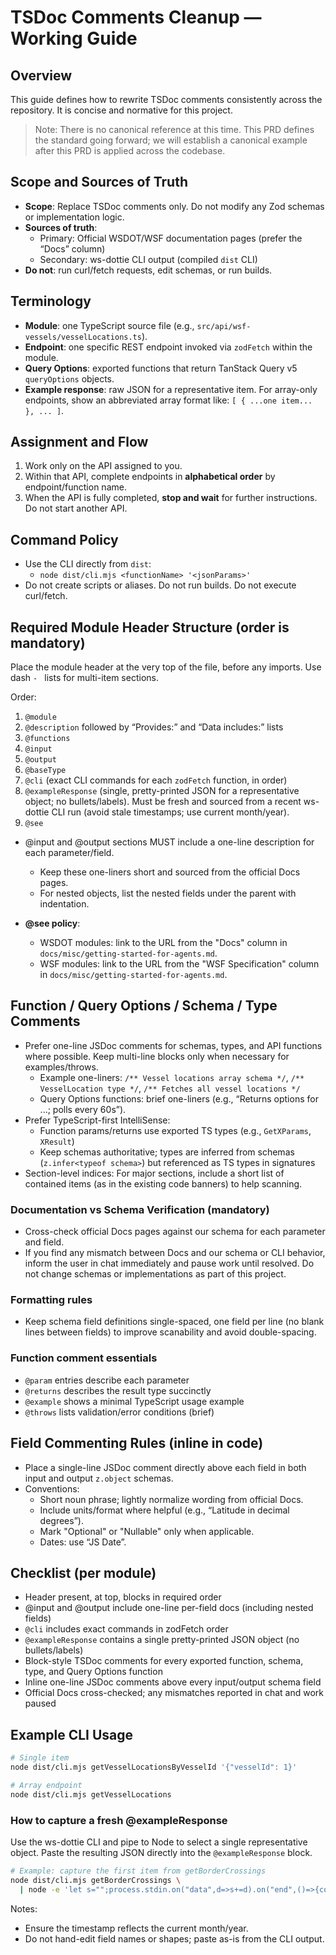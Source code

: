 # TSDoc Comments Cleanup — Working Guide

## Overview

This guide defines how to rewrite TSDoc comments consistently across the repository. It is concise and normative for this project.

> Note: There is no canonical reference at this time. This PRD defines the
> standard going forward; we will establish a canonical example after this
> PRD is applied across the codebase.

## Scope and Sources of Truth

- **Scope**: Replace TSDoc comments only. Do not modify any Zod schemas or implementation logic.
- **Sources of truth**:
  - Primary: Official WSDOT/WSF documentation pages (prefer the “Docs” column)
  - Secondary: ws-dottie CLI output (compiled `dist` CLI)
- **Do not**: run curl/fetch requests, edit schemas, or run builds.

## Terminology

- **Module**: one TypeScript source file (e.g., `src/api/wsf-vessels/vesselLocations.ts`).
- **Endpoint**: one specific REST endpoint invoked via `zodFetch` within the module.
- **Query Options**: exported functions that return TanStack Query v5 `queryOptions` objects.
- **Example response**: raw JSON for a representative item. For array-only endpoints, show an abbreviated array format like: `[ { ...one item... }, ... ]`.

## Assignment and Flow

1. Work only on the API assigned to you.
2. Within that API, complete endpoints in **alphabetical order** by endpoint/function name.
3. When the API is fully completed, **stop and wait** for further instructions. Do not start another API.

## Command Policy

- Use the CLI directly from `dist`:
  - `node dist/cli.mjs <functionName> '<jsonParams>'`
- Do not create scripts or aliases. Do not run builds. Do not execute curl/fetch.

## Required Module Header Structure (order is mandatory)

Place the module header at the very top of the file, before any imports. Use dash `- ` lists for multi-item sections.

Order:
1. `@module`
2. `@description` followed by “Provides:” and “Data includes:” lists
3. `@functions`
4. `@input`
5. `@output`
6. `@baseType`
7. `@cli` (exact CLI commands for each `zodFetch` function, in order)
8. `@exampleResponse` (single, pretty-printed JSON for a representative object; no bullets/labels). Must be fresh and sourced from a recent ws-dottie CLI run (avoid stale timestamps; use current month/year).
9. `@see`

- @input and @output sections MUST include a one-line description for each parameter/field.
  - Keep these one-liners short and sourced from the official Docs pages.
  - For nested objects, list the nested fields under the parent with indentation.

- **@see policy**:
  - WSDOT modules: link to the URL from the "Docs" column in `docs/misc/getting-started-for-agents.md`.
  - WSF modules: link to the URL from the "WSF Specification" column in `docs/misc/getting-started-for-agents.md`.

## Function / Query Options / Schema / Type Comments

- Prefer one-line JSDoc comments for schemas, types, and API functions where possible. Keep multi-line blocks only when necessary for examples/throws.
  - Example one-liners: `/** Vessel locations array schema */`, `/** VesselLocation type */`, `/** Fetches all vessel locations */`
  - Query Options functions: brief one-liners (e.g., “Returns options for ...; polls every 60s”).
- Prefer TypeScript-first IntelliSense:
  - Function params/returns use exported TS types (e.g., `GetXParams`, `XResult`)
  - Keep schemas authoritative; types are inferred from schemas (`z.infer<typeof schema>`) but referenced as TS types in signatures
- Section-level indices: For major sections, include a short list of contained items (as in the existing code banners) to help scanning.

### Documentation vs Schema Verification (mandatory)

- Cross-check official Docs pages against our schema for each parameter and field.
- If you find any mismatch between Docs and our schema or CLI behavior, inform the user in chat immediately and pause work until resolved. Do not change schemas or implementations as part of this project.

### Formatting rules

- Keep schema field definitions single-spaced, one field per line (no blank lines between fields) to improve scanability and avoid double-spacing.

### Function comment essentials

- `@param` entries describe each parameter
- `@returns` describes the result type succinctly
- `@example` shows a minimal TypeScript usage example
- `@throws` lists validation/error conditions (brief)

## Field Commenting Rules (inline in code)

- Place a single-line JSDoc comment directly above each field in both input and output `z.object` schemas.
- Conventions:
  - Short noun phrase; lightly normalize wording from official Docs.
  - Include units/format where helpful (e.g., “Latitude in decimal degrees”).
  - Mark "Optional" or "Nullable" only when applicable.
  - Dates: use “JS Date”.

## Checklist (per module)

- Header present, at top, blocks in required order
- @input and @output include one-line per-field docs (including nested fields)
- `@cli` includes exact commands in zodFetch order
- `@exampleResponse` contains a single pretty-printed JSON object (no bullets/labels)
- Block-style TSDoc comments for every exported function, schema, type, and Query Options function
- Inline one-line JSDoc comments above every input/output schema field
- Official Docs cross-checked; any mismatches reported in chat and work paused

## Example CLI Usage

```bash
# Single item
node dist/cli.mjs getVesselLocationsByVesselId '{"vesselId": 1}'

# Array endpoint
node dist/cli.mjs getVesselLocations
```

### How to capture a fresh @exampleResponse

Use the ws-dottie CLI and pipe to Node to select a single representative object. Paste the resulting JSON directly into the `@exampleResponse` block.

```bash
# Example: capture the first item from getBorderCrossings
node dist/cli.mjs getBorderCrossings \
  | node -e 'let s="";process.stdin.on("data",d=>s+=d).on("end",()=>{const j=JSON.parse(s);console.log(JSON.stringify(Array.isArray(j)?j[0]:j,null,2));})'
```

Notes:
- Ensure the timestamp reflects the current month/year.
- Do not hand-edit field names or shapes; paste as-is from the CLI output.
